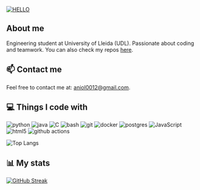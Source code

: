 [![HELLO](https://readme-typing-svg.herokuapp.com?font=Roboto&weight=1500&size=30&pause=1000&color=F7F7F7&background=5CFF3200&repeat=false&random=false&width=435&lines=Hey%2C+it's+Aniol0012)](https://github.com/Aniol0012)

## About me

Engineering student at University of Lleida (UDL). Passionate about coding and teamwork. You can also check my repos [here](https://github.com/Aniol0012?tab=repositories).

## 📫 Contact me

Feel free to contact me at: [aniol0012@gmail.com](mailto:aniol0012@gmail.com).

## 💻 Things I code with

<p>
  <img alt="python" src="https://img.shields.io/badge/-Python-3670A0?style=flat-square&logo=python&logoColor=ffdd54" />
  <img alt="java" src="https://img.shields.io/badge/-Java-ED8B00?style=flat-square&logo=openjdk&logoColor=white" />
  <img alt="C" src="https://img.shields.io/badge/-%2300599C.svg?style=flat_square&logo=c&logoColor=white" />
  <img alt="bash" src="https://img.shields.io/badge/-Bash_script-%23121011.svg?style=flat-square&logo=gnu-bash&logoColor=white" />
  <img alt="git" src="https://img.shields.io/badge/-Git-F05032?style=flat-square&logo=git&logoColor=white" />
  <img alt="docker" src="https://img.shields.io/badge/-Docker-46a2f1?style=flat-square&logo=docker&logoColor=white" />
  <img alt="postgres" src="https://img.shields.io/badge/-Postgres-%23316192.svg?style=flat-square&logo=postgresql&logoColor=white" />
  <img alt="JavaScript" src="https://img.shields.io/badge/-JavaScript-FCAA00?style=flat-square&logo=JavaScript&logoColor=white" />
  <img alt="html5" src="https://img.shields.io/badge/-HTML5-E34F26?style=flat-square&logo=html5&logoColor=white" />
  <img alt="github actions" src="https://img.shields.io/badge/-Github_Actions-2088FF?style=flat-square&logo=github-actions&logoColor=white" />
</p>

![Top Langs](https://github-readme-stats.vercel.app/api/top-langs/?username=Aniol0012&layout=compact&theme=dark&card_width=600&hide=html,css,shell,scss,makefile)

## 📊 My stats
[![GitHub Streak](http://github-readme-streak-stats.herokuapp.com?user=Aniol0012&theme=javascript-dark&mode=weekly&card_width=600)](https://git.io/streak-stats)
